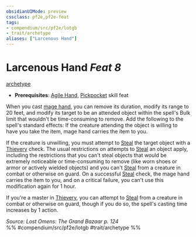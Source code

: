 ```yaml
---
obsidianUIMode: preview
cssclass: pf2e,pf2e-feat
tags:
- compendium/src/pf2e/lotgb
- trait/archetype
aliases: ["Larcenous Hand"]
---
```

# Larcenous Hand  *Feat 8*  
[archetype](../../rules/traits/archetype.md)  

- **Prerequisites**: [Agile Hand](agile-hand-lotgb.md), [Pickpocket](pickpocket.md) skill feat

When you cast [mage hand](../spells/mage-hand.md), you can remove its duration, modify its range to 20 feet, and modify its target to be an attended object within the spell's Bulk limit that wouldn't be time-consuming to remove. Add the following to the spell's standard effects: If the creature attending the object is willing to have you take the item, mage hand carries the item to you.

If the creature is unwilling, you must attempt to [Steal](../../rules/actions/steal.md) the target object with a [Thievery](../skills.md#Thievery) check. The usual restrictions on attempts to [Steal](../../rules/actions/steal.md) an object apply, including the restrictions that you can't steal objects that would be extremely noticeable or time-consuming to remove (like worn shoes or armor or actively wielded objects) and you can't [Steal](../../rules/actions/steal.md) from a creature in combat or otherwise on guard. On a successful [Steal](../../rules/actions/steal.md) check, the mage hand carries the item to you, and on a critical failure, you can't use this modification again for 1 hour.

If you're a master in [Thievery](../skills.md#Thievery), you can attempt to [Steal](../../rules/actions/steal.md) from a creature in combat or otherwise on guard, though if you do so, the spell's casting time increases by 1 action.

*Source: Lost Omens: The Grand Bazaar p. 124*  
%% #compendium/src/pf2e/lotgb #trait/archetype %%